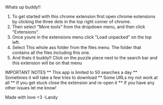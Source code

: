 Whats up buddy!! 
1. To get started with this chrome extension first open chrome extensions by clicking the three dots in the top right corner of chrome. 
2. Then select "More tools" from the dropdown menu, and then click "Extensions".
3. Once youre in the extensions menu click "Load unpacked" on the top left.
4. Select This whole ass folder from the files menu. The folder that contains all the files including this one.
5. And thats it buddy!! Click on the puzzle piece next to the search bar and this extension will be on that menu

IMPORTANT NOTES
** This app is limited to 50 searches a day 
** Sometimes it will take a few tries to download
** Some URLs my not work at all
** If you get stuck close the extension and re-open it
** If you have any other issues let me know!

Made with love <3
              -Landy
